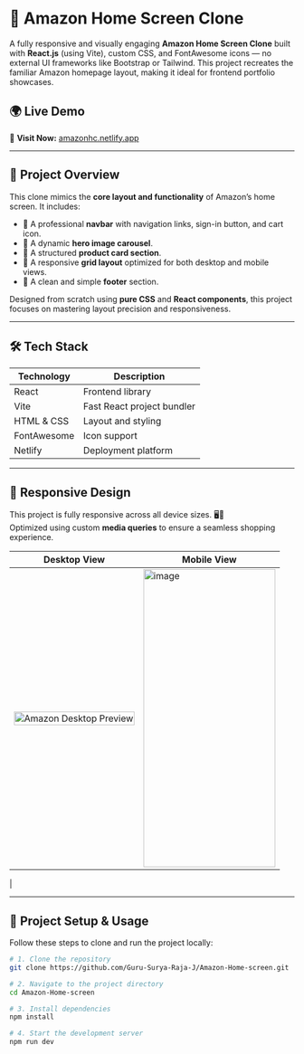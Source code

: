 # 🛒 Amazon Home Screen Clone

A fully responsive and visually engaging **Amazon Home Screen Clone** built with **React.js** (using Vite), custom CSS, and FontAwesome icons — no external UI frameworks like Bootstrap or Tailwind. This project recreates the familiar Amazon homepage layout, making it ideal for frontend portfolio showcases.

## 🌍 Live Demo

🔗 **Visit Now:** [amazonhc.netlify.app](http://amazonhc.netlify.app)

---

## 🚀 Project Overview

This clone mimics the **core layout and functionality** of Amazon’s home screen. It includes:

- 🔹 A professional **navbar** with navigation links, sign-in button, and cart icon.
- 🔹 A dynamic **hero image carousel**.
- 🔹 A structured **product card section**.
- 🔹 A responsive **grid layout** optimized for both desktop and mobile views.
- 🔹 A clean and simple **footer** section.
  
Designed from scratch using **pure CSS** and **React components**, this project focuses on mastering layout precision and responsiveness.

---

## 🛠️ Tech Stack

| Technology  | Description                    |
|-------------|--------------------------------|
| React       | Frontend library               |
| Vite        | Fast React project bundler     |
| HTML & CSS  | Layout and styling             |
| FontAwesome | Icon support                   |
| Netlify     | Deployment platform            |

---
## 📱 Responsive Design

This project is fully responsive across all device sizes. 🖥️📱  
Optimized using custom **media queries** to ensure a seamless shopping experience.

| Desktop View | Mobile View |
|--------------|-------------|
| <img src="https://github.com/user-attachments/assets/e10ef2a7-4708-4739-989f-219ec61eaba7" width="100%" alt="Amazon Desktop Preview" /> | <img width="233" height="527" alt="image" src="https://github.com/user-attachments/assets/40794926-dc3c-4dc2-b050-e52eea767811" />
|


---

## 📂 Project Setup & Usage

Follow these steps to clone and run the project locally:

```bash
# 1. Clone the repository
git clone https://github.com/Guru-Surya-Raja-J/Amazon-Home-screen.git
```
```bash
# 2. Navigate to the project directory
cd Amazon-Home-screen
```
```bash
# 3. Install dependencies
npm install
```
```bash
# 4. Start the development server
npm run dev
```
